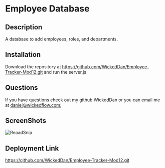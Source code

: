 
# Employee Database
## Description
A database to add employees, roles, and departments.
## Installation
Download the repository at https://github.com/WickedDan/Employee-Tracker-Mod12.git and run the server.js
## Questions 
If you have questions check out my github WickedDan or you can email me at daniel@wickedflow.com;
## ScreenShots
![ReaadSnip](https://github.com/user-attachments/assets/bf21b43a-bd84-488c-96ba-22b85fcd81d3)

## Deployment Link
https://github.com/WickedDan/Employee-Tracker-Mod12.git

            
